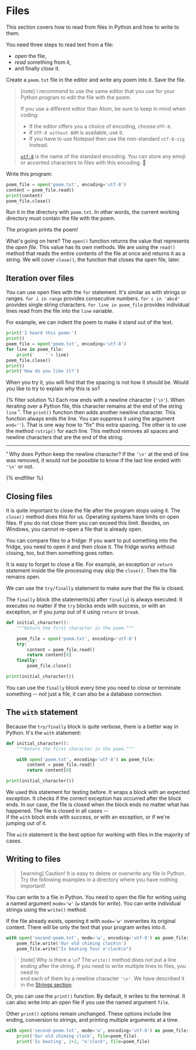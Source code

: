 # Files

This section covers how to read from files in Python 
and how to write to them.

You need three steps to read text from a file:
* *open* the file,
* *read* something from it,
* and finally *close* it.

Create a `poem.txt` file in the editor and write any poem into it.
Save the file.

> [note]
> I recommend to use the same editor that you use for your 
> Python program to edit the file with the poem.
>
> If you use a different editor than Atom, be sure to keep in mind when coding:
> * If the editor offers you a choice of encoding, choose `UTF-8`.
> * If `UTF-8 without BOM` is available, use it.
> * If you have to use Notepad then use the non-standard `utf-8-sig` instead.
>
> [`utf-8`] is the name of the standard encoding.
> You can store any emoji or accented characters to files with this encoding.
> 🎉

[`utf-8`]: https://en.wikipedia.org/wiki/UTF-8

Write this program:

```python
poem_file = open('poem.txt', encoding='utf-8')
content = poem_file.read()
print(content)
poem_file.close()
```

Run it in the directory with `poem.txt`. In other words, the current working 
directory must contain the file with the poem. 

The program prints the poem!

What's going on here?
The `open()` function returns the value that represents the *open file*.
This value has its own methods.
We are using the `read()` method that reads the entire contents 
of the file at once and returns it as a string.
We will cover `close()`, the function that closes the open file, later.


## Iteration over files

You can use open files with the `for` statement. 
It's similar as with strings or ranges.
`for i in range` provides consecutive numbers. 
`for c in 'abcd'` provides single string characters. 
`for line in poem_file` provides individual lines read from the file into the `line` variable.

For example, we can indent the poem to make it stand out of the text.

```python
print('I heard this poem:')
print()
poem_file = open('poem.txt', encoding='utf-8')
for line in poem_file:
    print('    ' + line)
poem_file.close()
print()
print('How do you like it?')
```


When you try it, you will find that the spacing is not how it should be. 
Would you like to try to explain why this is so?

{% filter solution %}
Each row ends with a newline character (`'\n'`).
When iterating over a Python file, 
this character remains at the end of the string `line` ¹.
The `print()` function then adds another newline character. 
This function always ends the line. 
You can suppress it using the argument `end=''`).
That is one way how to "fix" this extra spacing. 
The other is to use the method `rstrip()` for each line. 
This method removes all spaces and newline characters 
that are the end of the string.

---

¹  Why does Python keep the newline character? If the `'\n'` at the end of line was removed, 
it would not be possible to know if the last line ended with `'\n'` or not.

{% endfilter %}


## Closing files

It is quite important to close the file after the program stops using it. 
The `close()` method does this for us.
Operating systems have limits on open files.
If you do not close them you can exceed this limit.
Besides, on Windows, you cannot re-open a file that is already open.

You can compare files to a fridge: If you want to put something into the fridge, 
you need to open it and then close it.
The fridge works without closing, too, but then something goes rotten. 

It is easy to forget to close a file.
For example, an exception or `return` statement inside 
the file processing may skip the `close()`.
Then the file remains open.

We can use the `try/finally` statement to make sure that the file is closed.

The `finally` block (the statements(s) after `finally`) is always executed.
It executes no matter if the `try` blocks ends with success, 
or with an exception, or if you jump out of it using `return` or `break`.

```python
def initial_character():
    """Return the first character in the poem."""

    poem_file = open('poem.txt', encoding='utf-8')
    try:
        content = poem_file.read()
        return content[0]
    finally:
        poem_file.close()

print(initial_character())
```

You can use the `finally` block every time you need 
to close or terminate something -- not just a file,
it can also be a database connection.


## The `with` statement

Because the `try/finally` block is quite verbose, 
there is a better way in Python. It's the `with` statement:

```python
def initial_character():
    """Return the first character in the poem."""

    with open('poem.txt', encoding='utf-8') as poem_file:
        content = poem_file.read()
        return content[0]

print(initial_character())
```

We used this statement for testing before. 
It wraps a block with an expected exception.
It checks if the correct exception has occurred 
after the block ends.
In our case, the file is closed when the block ends
no matter what has happened.
The file is closed in all cases --  
if the `with` block ends with success, 
or with an exception, or if we're jumping out of it.

The `with` statement is the best option for working with files
in the majority of cases.


## Writing to files

> [warning] Caution!
> It is easy to delete or overwrite any file in Python.
> Try the following examples in a directory where you have nothing important!

You can write to a file in Python.
You need to open the file for writing using a named argument
`mode='w'` (`w` stands for *write*).
You can write individual strings using the `write()` method.

If the file already exists, opening it with `mode='w'` overwrites 
its original content. There will be only the text that your program 
writes into it.

```python
with open('second-poem.txt', mode='w', encoding='utf-8') as poem_file:
    poem_file.write('Our old chiming clock\n')
    poem_file.write("Is beating four o'clock\n")
```

> [note] Why is there a `\n`?
> The `write()` method does not put a line ending after the string.
> If you need to write multiple lines to files, you need to  
> end each of them by a newline character `'\n'`. We have described it
> in the [Strings section](../str/).

Or, you can use the `print()` function.
By default, it writes to the terminal. 
It can also write into an open file if you use the named argument `file`.

Other `print()` options remain unchanged. These options include
line ending, conversion to strings, and printing multiple arguments at a time.

```python
with open('second-poem.txt', mode='w', encoding='utf-8') as poem_file:
    print('Our old chiming clock', file=poem_file)
    print('Is beating', 2+2, "o'clock", file=poem_file)
```
